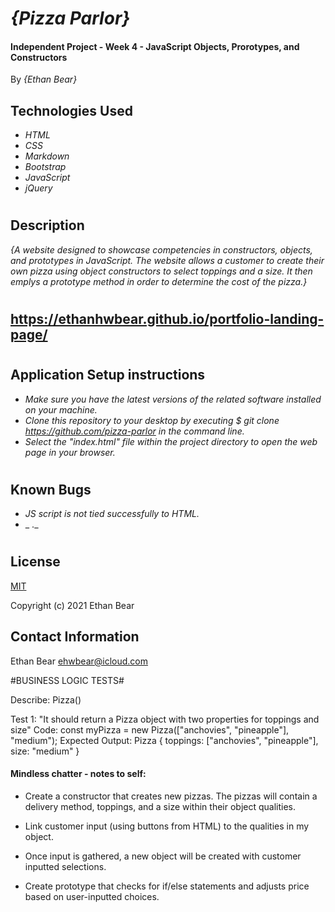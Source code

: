# _{Pizza Parlor}_

#### Independent Project - Week 4 - JavaScript Objects, Prorotypes, and Constructors

 By *{Ethan Bear}*

## Technologies Used

* _HTML_
* _CSS_
* _Markdown_
* _Bootstrap_
* _JavaScript_
* _jQuery_

#

## Description

_{A website designed to showcase competencies in constructors, objects, and prototypes in JavaScript. The website allows a customer to create their own pizza using object constructors to select toppings and a size. It then emplys a prototype method in order to determine the cost of the pizza.}_

#

## https://ethanhwbear.github.io/portfolio-landing-page/

#

## Application Setup instructions

* _Make sure you have the latest versions of the related software installed on your machine._
* _Clone this repository to your desktop by executing $ git clone https://github.com/pizza-parlor in the command line._
* _Select the "index.html" file within the project directory to open the web page in your browser._

#

## Known Bugs

* _JS script is not tied successfully to HTML._
* _ ._

#

## License

[MIT](https://en.wikipedia.org/wiki/MIT_License)

Copyright (c) 2021 Ethan Bear

## Contact Information

Ethan Bear <a href="mailto:ehwbear@icloud.com">ehwbear@icloud.com</a>

#BUSINESS LOGIC TESTS#

Describe: Pizza()

Test 1: "It should return a Pizza object with two properties for toppings and size"
Code: const myPizza = new Pizza(["anchovies", "pineapple"], "medium");
Expected Output: Pizza { toppings: ["anchovies", "pineapple"], size: "medium" }

#### Mindless chatter - notes to self:

- Create a constructor that creates new pizzas. The pizzas will contain a delivery method, toppings, and a size within their object qualities.

- Link customer input (using buttons from HTML) to the qualities in my object.

- Once input is gathered, a new object will be created with customer inputted selections.

- Create prototype that checks for if/else statements and adjusts price based on user-inputted choices.



